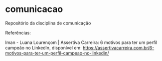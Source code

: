 # comunicacao
Repositório da disciplina de comunicação


Referências:

Iman - Luana Lourençom | Assertiva Carreira: 6 motivos para ter um perfil campeão no LinkedIn, disponível em: https://assertivacarreira.com.br/6-motivos-para-ter-um-perfil-campeao-no-linkedin/
